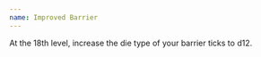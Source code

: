 ```yaml
---
name: Improved Barrier
---
```

At the 18th level, increase the die type of your barrier ticks to d12.

